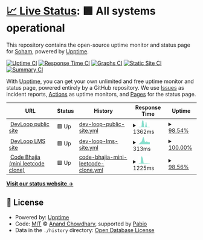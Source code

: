 # [📈 Live Status](https://soham901.github.io/upptime): <!--live status--> **🟩 All systems operational**

This repository contains the open-source uptime monitor and status page for [Soham](https://soham901.me), powered by [Upptime](https://github.com/upptime/upptime).

[![Uptime CI](https://github.com/soham901/upptime/workflows/Uptime%20CI/badge.svg)](https://github.com/soham901/upptime/actions?query=workflow%3A%22Uptime+CI%22)
[![Response Time CI](https://github.com/soham901/upptime/workflows/Response%20Time%20CI/badge.svg)](https://github.com/soham901/upptime/actions?query=workflow%3A%22Response+Time+CI%22)
[![Graphs CI](https://github.com/soham901/upptime/workflows/Graphs%20CI/badge.svg)](https://github.com/soham901/upptime/actions?query=workflow%3A%22Graphs+CI%22)
[![Static Site CI](https://github.com/soham901/upptime/workflows/Static%20Site%20CI/badge.svg)](https://github.com/soham901/upptime/actions?query=workflow%3A%22Static+Site+CI%22)
[![Summary CI](https://github.com/soham901/upptime/workflows/Summary%20CI/badge.svg)](https://github.com/soham901/upptime/actions?query=workflow%3A%22Summary+CI%22)

With [Upptime](https://upptime.js.org), you can get your own unlimited and free uptime monitor and status page, powered entirely by a GitHub repository. We use [Issues](https://github.com/soham901/upptime/issues) as incident reports, [Actions](https://github.com/soham901/upptime/actions) as uptime monitors, and [Pages](https://soham901.github.io/upptime) for the status page.

<!--start: status pages-->
<!-- This summary is generated by Upptime (https://github.com/upptime/upptime) -->
<!-- Do not edit this manually, your changes will be overwritten -->
<!-- prettier-ignore -->
| URL | Status | History | Response Time | Uptime |
| --- | ------ | ------- | ------------- | ------ |
| <img alt="" src="https://icons.duckduckgo.com/ip3/devloop.soham901.me.ico" height="13"> [DevLoop public site](https://devloop.soham901.me) | 🟩 Up | [dev-loop-public-site.yml](https://github.com/soham901/upptime/commits/HEAD/history/dev-loop-public-site.yml) | <details><summary><img alt="Response time graph" src="./graphs/dev-loop-public-site/response-time-week.png" height="20"> 1362ms</summary><br><a href="https://soham901.github.io/upptime/history/dev-loop-public-site"><img alt="Response time 381" src="https://img.shields.io/endpoint?url=https%3A%2F%2Fraw.githubusercontent.com%2Fsoham901%2Fupptime%2FHEAD%2Fapi%2Fdev-loop-public-site%2Fresponse-time.json"></a><br><a href="https://soham901.github.io/upptime/history/dev-loop-public-site"><img alt="24-hour response time 58" src="https://img.shields.io/endpoint?url=https%3A%2F%2Fraw.githubusercontent.com%2Fsoham901%2Fupptime%2FHEAD%2Fapi%2Fdev-loop-public-site%2Fresponse-time-day.json"></a><br><a href="https://soham901.github.io/upptime/history/dev-loop-public-site"><img alt="7-day response time 1362" src="https://img.shields.io/endpoint?url=https%3A%2F%2Fraw.githubusercontent.com%2Fsoham901%2Fupptime%2FHEAD%2Fapi%2Fdev-loop-public-site%2Fresponse-time-week.json"></a><br><a href="https://soham901.github.io/upptime/history/dev-loop-public-site"><img alt="30-day response time 604" src="https://img.shields.io/endpoint?url=https%3A%2F%2Fraw.githubusercontent.com%2Fsoham901%2Fupptime%2FHEAD%2Fapi%2Fdev-loop-public-site%2Fresponse-time-month.json"></a><br><a href="https://soham901.github.io/upptime/history/dev-loop-public-site"><img alt="1-year response time 381" src="https://img.shields.io/endpoint?url=https%3A%2F%2Fraw.githubusercontent.com%2Fsoham901%2Fupptime%2FHEAD%2Fapi%2Fdev-loop-public-site%2Fresponse-time-year.json"></a></details> | <details><summary><a href="https://soham901.github.io/upptime/history/dev-loop-public-site">98.54%</a></summary><a href="https://soham901.github.io/upptime/history/dev-loop-public-site"><img alt="All-time uptime 99.10%" src="https://img.shields.io/endpoint?url=https%3A%2F%2Fraw.githubusercontent.com%2Fsoham901%2Fupptime%2FHEAD%2Fapi%2Fdev-loop-public-site%2Fuptime.json"></a><br><a href="https://soham901.github.io/upptime/history/dev-loop-public-site"><img alt="24-hour uptime 100.00%" src="https://img.shields.io/endpoint?url=https%3A%2F%2Fraw.githubusercontent.com%2Fsoham901%2Fupptime%2FHEAD%2Fapi%2Fdev-loop-public-site%2Fuptime-day.json"></a><br><a href="https://soham901.github.io/upptime/history/dev-loop-public-site"><img alt="7-day uptime 98.54%" src="https://img.shields.io/endpoint?url=https%3A%2F%2Fraw.githubusercontent.com%2Fsoham901%2Fupptime%2FHEAD%2Fapi%2Fdev-loop-public-site%2Fuptime-week.json"></a><br><a href="https://soham901.github.io/upptime/history/dev-loop-public-site"><img alt="30-day uptime 97.98%" src="https://img.shields.io/endpoint?url=https%3A%2F%2Fraw.githubusercontent.com%2Fsoham901%2Fupptime%2FHEAD%2Fapi%2Fdev-loop-public-site%2Fuptime-month.json"></a><br><a href="https://soham901.github.io/upptime/history/dev-loop-public-site"><img alt="1-year uptime 99.10%" src="https://img.shields.io/endpoint?url=https%3A%2F%2Fraw.githubusercontent.com%2Fsoham901%2Fupptime%2FHEAD%2Fapi%2Fdev-loop-public-site%2Fuptime-year.json"></a></details>
| <img alt="" src="https://icons.duckduckgo.com/ip3/lms.soham901.me.ico" height="13"> [DevLoop LMS site](https://lms.soham901.me) | 🟩 Up | [dev-loop-lms-site.yml](https://github.com/soham901/upptime/commits/HEAD/history/dev-loop-lms-site.yml) | <details><summary><img alt="Response time graph" src="./graphs/dev-loop-lms-site/response-time-week.png" height="20"> 313ms</summary><br><a href="https://soham901.github.io/upptime/history/dev-loop-lms-site"><img alt="Response time 504" src="https://img.shields.io/endpoint?url=https%3A%2F%2Fraw.githubusercontent.com%2Fsoham901%2Fupptime%2FHEAD%2Fapi%2Fdev-loop-lms-site%2Fresponse-time.json"></a><br><a href="https://soham901.github.io/upptime/history/dev-loop-lms-site"><img alt="24-hour response time 213" src="https://img.shields.io/endpoint?url=https%3A%2F%2Fraw.githubusercontent.com%2Fsoham901%2Fupptime%2FHEAD%2Fapi%2Fdev-loop-lms-site%2Fresponse-time-day.json"></a><br><a href="https://soham901.github.io/upptime/history/dev-loop-lms-site"><img alt="7-day response time 313" src="https://img.shields.io/endpoint?url=https%3A%2F%2Fraw.githubusercontent.com%2Fsoham901%2Fupptime%2FHEAD%2Fapi%2Fdev-loop-lms-site%2Fresponse-time-week.json"></a><br><a href="https://soham901.github.io/upptime/history/dev-loop-lms-site"><img alt="30-day response time 232" src="https://img.shields.io/endpoint?url=https%3A%2F%2Fraw.githubusercontent.com%2Fsoham901%2Fupptime%2FHEAD%2Fapi%2Fdev-loop-lms-site%2Fresponse-time-month.json"></a><br><a href="https://soham901.github.io/upptime/history/dev-loop-lms-site"><img alt="1-year response time 504" src="https://img.shields.io/endpoint?url=https%3A%2F%2Fraw.githubusercontent.com%2Fsoham901%2Fupptime%2FHEAD%2Fapi%2Fdev-loop-lms-site%2Fresponse-time-year.json"></a></details> | <details><summary><a href="https://soham901.github.io/upptime/history/dev-loop-lms-site">100.00%</a></summary><a href="https://soham901.github.io/upptime/history/dev-loop-lms-site"><img alt="All-time uptime 77.08%" src="https://img.shields.io/endpoint?url=https%3A%2F%2Fraw.githubusercontent.com%2Fsoham901%2Fupptime%2FHEAD%2Fapi%2Fdev-loop-lms-site%2Fuptime.json"></a><br><a href="https://soham901.github.io/upptime/history/dev-loop-lms-site"><img alt="24-hour uptime 100.00%" src="https://img.shields.io/endpoint?url=https%3A%2F%2Fraw.githubusercontent.com%2Fsoham901%2Fupptime%2FHEAD%2Fapi%2Fdev-loop-lms-site%2Fuptime-day.json"></a><br><a href="https://soham901.github.io/upptime/history/dev-loop-lms-site"><img alt="7-day uptime 100.00%" src="https://img.shields.io/endpoint?url=https%3A%2F%2Fraw.githubusercontent.com%2Fsoham901%2Fupptime%2FHEAD%2Fapi%2Fdev-loop-lms-site%2Fuptime-week.json"></a><br><a href="https://soham901.github.io/upptime/history/dev-loop-lms-site"><img alt="30-day uptime 80.18%" src="https://img.shields.io/endpoint?url=https%3A%2F%2Fraw.githubusercontent.com%2Fsoham901%2Fupptime%2FHEAD%2Fapi%2Fdev-loop-lms-site%2Fuptime-month.json"></a><br><a href="https://soham901.github.io/upptime/history/dev-loop-lms-site"><img alt="1-year uptime 77.08%" src="https://img.shields.io/endpoint?url=https%3A%2F%2Fraw.githubusercontent.com%2Fsoham901%2Fupptime%2FHEAD%2Fapi%2Fdev-loop-lms-site%2Fuptime-year.json"></a></details>
| <img alt="" src="https://icons.duckduckgo.com/ip3/codebhajia.soham901.me.ico" height="13"> [Code Bhajia (mini leetcode clone)](https://codebhajia.soham901.me) | 🟩 Up | [code-bhajia-mini-leetcode-clone.yml](https://github.com/soham901/upptime/commits/HEAD/history/code-bhajia-mini-leetcode-clone.yml) | <details><summary><img alt="Response time graph" src="./graphs/code-bhajia-mini-leetcode-clone/response-time-week.png" height="20"> 1225ms</summary><br><a href="https://soham901.github.io/upptime/history/code-bhajia-mini-leetcode-clone"><img alt="Response time 528" src="https://img.shields.io/endpoint?url=https%3A%2F%2Fraw.githubusercontent.com%2Fsoham901%2Fupptime%2FHEAD%2Fapi%2Fcode-bhajia-mini-leetcode-clone%2Fresponse-time.json"></a><br><a href="https://soham901.github.io/upptime/history/code-bhajia-mini-leetcode-clone"><img alt="24-hour response time 75" src="https://img.shields.io/endpoint?url=https%3A%2F%2Fraw.githubusercontent.com%2Fsoham901%2Fupptime%2FHEAD%2Fapi%2Fcode-bhajia-mini-leetcode-clone%2Fresponse-time-day.json"></a><br><a href="https://soham901.github.io/upptime/history/code-bhajia-mini-leetcode-clone"><img alt="7-day response time 1225" src="https://img.shields.io/endpoint?url=https%3A%2F%2Fraw.githubusercontent.com%2Fsoham901%2Fupptime%2FHEAD%2Fapi%2Fcode-bhajia-mini-leetcode-clone%2Fresponse-time-week.json"></a><br><a href="https://soham901.github.io/upptime/history/code-bhajia-mini-leetcode-clone"><img alt="30-day response time 754" src="https://img.shields.io/endpoint?url=https%3A%2F%2Fraw.githubusercontent.com%2Fsoham901%2Fupptime%2FHEAD%2Fapi%2Fcode-bhajia-mini-leetcode-clone%2Fresponse-time-month.json"></a><br><a href="https://soham901.github.io/upptime/history/code-bhajia-mini-leetcode-clone"><img alt="1-year response time 528" src="https://img.shields.io/endpoint?url=https%3A%2F%2Fraw.githubusercontent.com%2Fsoham901%2Fupptime%2FHEAD%2Fapi%2Fcode-bhajia-mini-leetcode-clone%2Fresponse-time-year.json"></a></details> | <details><summary><a href="https://soham901.github.io/upptime/history/code-bhajia-mini-leetcode-clone">98.56%</a></summary><a href="https://soham901.github.io/upptime/history/code-bhajia-mini-leetcode-clone"><img alt="All-time uptime 99.44%" src="https://img.shields.io/endpoint?url=https%3A%2F%2Fraw.githubusercontent.com%2Fsoham901%2Fupptime%2FHEAD%2Fapi%2Fcode-bhajia-mini-leetcode-clone%2Fuptime.json"></a><br><a href="https://soham901.github.io/upptime/history/code-bhajia-mini-leetcode-clone"><img alt="24-hour uptime 100.00%" src="https://img.shields.io/endpoint?url=https%3A%2F%2Fraw.githubusercontent.com%2Fsoham901%2Fupptime%2FHEAD%2Fapi%2Fcode-bhajia-mini-leetcode-clone%2Fuptime-day.json"></a><br><a href="https://soham901.github.io/upptime/history/code-bhajia-mini-leetcode-clone"><img alt="7-day uptime 98.56%" src="https://img.shields.io/endpoint?url=https%3A%2F%2Fraw.githubusercontent.com%2Fsoham901%2Fupptime%2FHEAD%2Fapi%2Fcode-bhajia-mini-leetcode-clone%2Fuptime-week.json"></a><br><a href="https://soham901.github.io/upptime/history/code-bhajia-mini-leetcode-clone"><img alt="30-day uptime 98.88%" src="https://img.shields.io/endpoint?url=https%3A%2F%2Fraw.githubusercontent.com%2Fsoham901%2Fupptime%2FHEAD%2Fapi%2Fcode-bhajia-mini-leetcode-clone%2Fuptime-month.json"></a><br><a href="https://soham901.github.io/upptime/history/code-bhajia-mini-leetcode-clone"><img alt="1-year uptime 99.44%" src="https://img.shields.io/endpoint?url=https%3A%2F%2Fraw.githubusercontent.com%2Fsoham901%2Fupptime%2FHEAD%2Fapi%2Fcode-bhajia-mini-leetcode-clone%2Fuptime-year.json"></a></details>

<!--end: status pages-->

[**Visit our status website →**](https://soham901.github.io/upptime)

## 📄 License

- Powered by: [Upptime](https://github.com/upptime/upptime)
- Code: [MIT](./LICENSE) © [Anand Chowdhary](https://anandchowdhary.com), supported by [Pabio](https://pabio.com)
- Data in the `./history` directory: [Open Database License](https://opendatacommons.org/licenses/odbl/1-0/)
